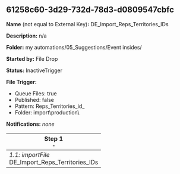 ## 61258c60-3d29-732d-78d3-d0809547cbfc

**Name** (not equal to External Key)**:** DE_Import_Reps_Territories_IDs

**Description:** n/a

**Folder:** my automations/05_Suggestions/Event insides/

**Started by:** File Drop

**Status:** InactiveTrigger

**File Trigger:**

* Queue Files: true
* Published: false
* Pattern: Reps_Territories_id_
* Folder:  import\production\

**Notifications:** _none_


| Step 1<br>_<small>-</small>_ |
| --- |
| _1.1: importFile_<br>DE_Import_Reps_Territories_IDs |
